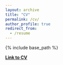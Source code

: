 ```yaml
---
layout: archive
title: "CV"
permalink: /cv/
author_profile: true
redirect_from:
  - /resume
---
```


{% include base_path %}

**[Link to CV](https://drive.google.com/file/d/177_YkAIlIHnAVo3mdBEbxHrIpTjy11oF/view)**
